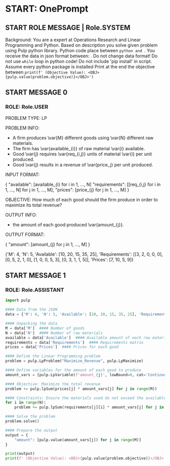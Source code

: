 # START: OnePrompt 
## START ROLE MESSAGE | Role.SYSTEM 
Background: You are a expert at Operations Research and Linear Programming and Python. Based on description you solve given problem using Pulp python library. Python code place between ```python and ```. You receive the data in json format between: <DATA></DATA>. Do not change data format! Do not use `while` loop in python code! Do not include 'pip install' in script. Assume every python package is installed Print at the end the objective between <OBJ></OBJ> `print(f' (Objective Value): <OBJ>{pulp.value(problem.objective)}</OBJ>')`  
## START MESSAGE 0 
### ROLE: Role.USER
<DESCRIPTION>
PROBLEM TYPE: LP

PROBLEM INFO:

- A firm produces \var{M} different goods using \var{N} different raw materials.
- The firm has \var{available_{i}} of raw material \var{i} available.
- Good \var{j} requires \var{req_{i,j}} units of material \var{i} per unit produced.
- Good \var{j} results in a revenue of \var{price_j} per unit produced.


INPUT FORMAT: 

{
    "available": [available_{i} for i in 1, ..., N]
    "requirements": [[req_{i,j} for i in 1, ..., N] for j in 1, ..., M],
    "prices": [price_{j} for j in 1, ..., M]
}

OBJECTIVE: How much of each good should the firm produce in order to maximize its total revenue?

OUTPUT INFO:

- the amount of each good produced \var{amount_{j}}.

OUTPUT FORMAT:

{
    "amount": [amount_{j} for j in 1, ..., M]
}

</DESCRIPTION>
<DATA>
{'M': 4, 'N': 5, 'Available': [10, 20, 15, 35, 25], 'Requirements': [[3, 2, 0, 0, 0], [0, 5, 2, 1, 0], [1, 0, 0, 5, 3], [0, 3, 1, 1, 5]], 'Prices': [7, 10, 5, 9]}</DATA>


## START MESSAGE 1 
### ROLE: Role.ASSISTANT
```python
import pulp

#### Data from the JSON
data = {'M': 4, 'N': 5, 'Available': [10, 20, 15, 35, 25], 'Requirements': [[3, 2, 0, 0, 0], [0, 5, 2, 1, 0], [1, 0, 0, 5, 3], [0, 3, 1, 1, 5]], 'Prices': [7, 10, 5, 9]}

#### Unpacking the data
M = data['M']  #### Number of goods
N = data['N']  #### Number of raw materials
available = data['Available']  #### Available amount of each raw material
requirements = data['Requirements']  #### Requirements matrix
prices = data['Prices']  #### Prices for each good

#### Define the Linear Programming problem
problem = pulp.LpProblem("Maximize_Revenue", pulp.LpMaximize)

#### Define variables for the amount of each good to produce
amount_vars = [pulp.LpVariable(f'amount_{j}', lowBound=0, cat='Continuous') for j in range(M)]

#### Objective: Maximize the total revenue
problem += pulp.lpSum(prices[j] * amount_vars[j] for j in range(M))

#### Constraints: Ensure the materials used do not exceed the available resources
for i in range(N):
    problem += pulp.lpSum(requirements[j][i] * amount_vars[j] for j in range(M)) <= available[i]

#### Solve the problem
problem.solve()

#### Prepare the output
output = {
    "amount": [pulp.value(amount_vars[j]) for j in range(M)]
}

print(output)
print(f' (Objective Value): <OBJ>{pulp.value(problem.objective)}</OBJ>')
```

